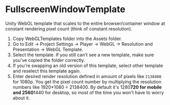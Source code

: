# FullscreenWindowTemplate    
Unity WebGL template that scales to the entire browser/container window at constant rendering pixel count (think of constant resolution).  
  
1. Copy WebGLTemplates folder into the Assets folder.  
2. Go to Edit -> Project Settings -> Player -> WebGL -> Resolution and Presentation -> WebGL Template.  
3. Select the template. If you still can't see a new template, make sure you've copied the folder correctly.
4. If you're swapping an old version of this template, select other template and reselect this template again.  
5. Enter desired render resolution defined in amount of pixels like `2138400` for 1080p. You get the pixel count number by multiplying the resolution numbers like 1920*1080 = 2138400. By default it's 1280**720 for mobile and 2560**1440 for desktop, so most of the time you won't have to worry about it.
